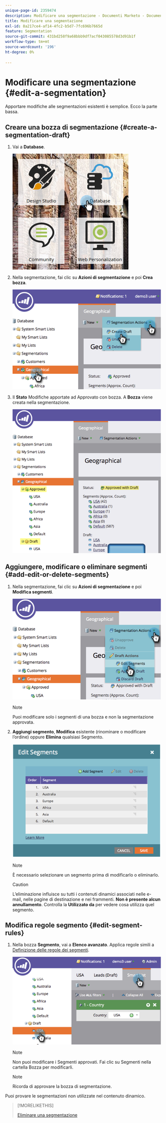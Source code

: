 ```yaml
---
unique-page-id: 2359474
description: Modificare una segmentazione - Documenti Marketo - Documentazione del prodotto
title: Modificare una segmentazione
exl-id: 8a217ce4-af14-4fc2-b5d7-7fc696b7665d
feature: Segmentation
source-git-commit: 431bd258f9a68bbb9df7acf043085578d3d91b1f
workflow-type: tm+mt
source-wordcount: '196'
ht-degree: 0%

---
```


# Modificare una segmentazione {#edit-a-segmentation}

Apportare modifiche alle segmentazioni esistenti è semplice. Ecco la parte bassa.

## Creare una bozza di segmentazione {#create-a-segmentation-draft}

1. Vai a **Database**.

   ![](assets/db.png)

1. Nella segmentazione, fai clic su **Azioni di segmentazione** e poi **Crea bozza**.

   ![](assets/two.png)

1. Il **Stato** Modifiche apportate ad Approvato con bozza. A **Bozza** viene creata nella segmentazione.

   ![](assets/three.png)

## Aggiungere, modificare o eliminare segmenti {#add-edit-or-delete-segments}

1. Nella segmentazione, fai clic su **Azioni di segmentazione** e poi **Modifica segmenti**.

   ![](assets/four.png)

   >[!NOTE]
   >
   >Puoi modificare solo i segmenti di una bozza e non la segmentazione approvata.

1. **Aggiungi segmento**, **Modifica** esistente (rinominare o modificare l’ordine) oppure **Elimina** qualsiasi Segmento.

   ![](assets/image2014-9-16-9-3a6-3a9.png)

   >[!NOTE]
   >
   >È necessario selezionare un segmento prima di modificarlo o eliminarlo.

   >[!CAUTION]
   >
   >L’eliminazione influisce su tutti i contenuti dinamici associati nelle e-mail, nelle pagine di destinazione e nei frammenti. **Non è presente alcun annullamento**. Controlla la **Utilizzato da** per vedere cosa utilizza quel segmento.

## Modifica regole segmento {#edit-segment-rules}

1. Nella bozza **Segmento**, vai a **Elenco avanzato**. Applica regole simili a [Definizione delle regole dei segmenti](/help/marketo/product-docs/personalization/segmentation-and-snippets/segmentation/define-segment-rules.md).

   ![](assets/image2014-9-16-9-3a6-3a20.png)

   >[!NOTE]
   >
   >Non puoi modificare i Segmenti approvati. Fai clic su Segmenti nella cartella Bozza per modificarli.

   >[!NOTE]
   >
   >Ricorda di approvare la bozza di segmentazione.

Puoi provare le segmentazioni non utilizzate nel contenuto dinamico.

>[!MORELIKETHIS]
>
>[Eliminare una segmentazione](/help/marketo/product-docs/personalization/segmentation-and-snippets/segmentation/delete-a-segmentation.md)
